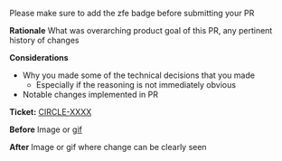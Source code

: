 Please make sure to add the zfe badge before submitting your PR

**Rationale**
What was overarching product goal of this PR, any pertinent history of changes

**Considerations**
* Why you made some of the technical decisions that you made
  * Especially if the reasoning is not immediately obvious
* Notable changes implemented in PR

**Ticket:** [CIRCLE-XXXX](https://circleci.atlassian.net/browse/CIRCLE-XXXX)

**Before**
Image or [gif](https://giphy.com/apps/giphycapture)

**After**
Image or gif where change can be clearly seen
